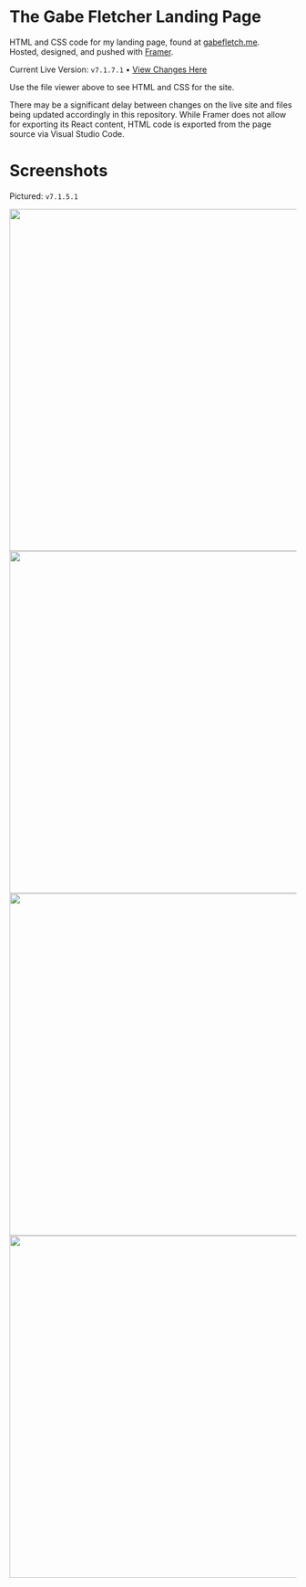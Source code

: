 # The Gabe Fletcher Landing Page
HTML and CSS code for my landing page, found at [gabefletch.me](https://gabefletch.me).<br>
Hosted, designed, and pushed with [Framer](https://framer.com).

Current Live Version: `v7.1.7.1` • [View Changes Here](https://github.com/gabefletch/site/blob/main/changes.md)<br>

Use the file viewer above to see HTML and CSS for the site.

There may be a significant delay between changes on the live site and files being updated accordingly in this repository.  While Framer does not allow for exporting its React content, HTML code is exported from the page source via Visual Studio Code.<br>
# Screenshots
Pictured: `v7.1.5.1`<br>

<img width="600" src="https://github.com/user-attachments/assets/91ad7b27-fc85-4431-9994-5c5378bcf9d2"><br>
<img width="600" src="https://github.com/user-attachments/assets/0cd243b0-3219-4902-a69d-2b58241e3972"><br>
<img width="600" src="https://github.com/user-attachments/assets/65d47e62-42fc-4bfd-80dd-bc517209db6b"><br>
<img width="600" src="https://github.com/user-attachments/assets/89548150-29ed-4b5e-b3f4-808e6c242f30"><br>  
